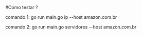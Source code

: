 #Como testar ? 

comando 1:  go run main.go ip --host amazon.com.br

comando 2:  go run main.go servidores --host amazon.com.br

